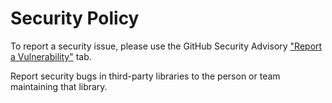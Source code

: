 # Security Policy

To report a security issue, please use the GitHub Security Advisory ["Report a Vulnerability"](https://github.com/php-coveralls/php-coveralls/security/advisories/new) tab.

Report security bugs in third-party libraries to the person or team maintaining that library.
